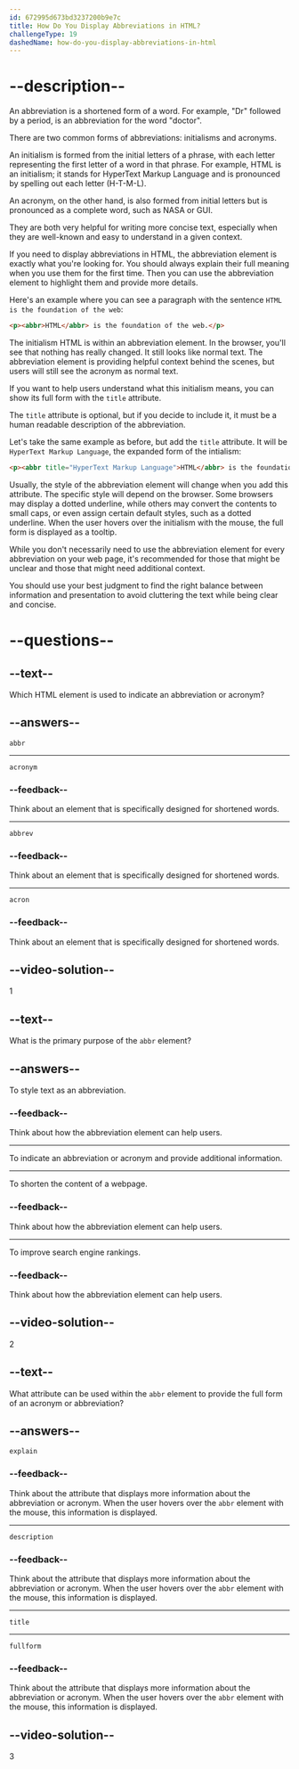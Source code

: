 ```yaml
---
id: 672995d673bd3237200b9e7c
title: How Do You Display Abbreviations in HTML?
challengeType: 19
dashedName: how-do-you-display-abbreviations-in-html
---
```


# --description--

An abbreviation is a shortened form of a word. For example, "Dr" followed by a period, is an abbreviation for the word "doctor".

There are two common forms of abbreviations: initialisms and acronyms.

An initialism is formed from the initial letters of a phrase, with each letter representing the first letter of a word in that phrase. For example, HTML is an initialism; it stands for HyperText Markup Language and is pronounced by spelling out each letter (H-T-M-L).

An acronym, on the other hand, is also formed from initial letters but is pronounced as a complete word, such as NASA or GUI.

They are both very helpful for writing more concise text, especially when they are well-known and easy to understand in a given context.

If you need to display abbreviations in HTML, the abbreviation element is exactly what you're looking for. You should always explain their full meaning when you use them for the first time. Then you can use the abbreviation element to highlight them and provide more details. 

Here's an example where you can see a paragraph with the sentence `HTML is the foundation of the web`: 

```html
<p><abbr>HTML</abbr> is the foundation of the web.</p>
```

The initialism HTML is within an abbreviation element. In the browser, you'll see that nothing has really changed. It still looks like normal text. The abbreviation element is providing helpful context behind the scenes, but users will still see the acronym as normal text. 

If you want to help users understand what this initialism means, you can show its full form with the `title` attribute.

The `title` attribute is optional, but if you decide to include it, it must be a human readable description of the abbreviation.

Let's take the same example as before, but add the `title` attribute. It will be `HyperText Markup Language`, the expanded form of the intialism:

```html
<p><abbr title="HyperText Markup Language">HTML</abbr> is the foundation of the web.</p>
```

Usually, the style of the abbreviation element will change when you add this attribute. The specific style will depend on the browser. Some browsers may display a dotted underline, while others may convert the contents to small caps, or even assign certain default styles, such as a dotted underline. When the user hovers over the initialism with the mouse, the full form is displayed as a tooltip.

While you don't necessarily need to use the abbreviation element for every abbreviation on your web page, it's recommended for those that might be unclear and those that might need additional context.

You should use your best judgment to find the right balance between information and presentation to avoid cluttering the text while being clear and concise.

# --questions--

## --text--

Which HTML element is used to indicate an abbreviation or acronym?

## --answers--

`abbr`

---

`acronym`

### --feedback--

Think about an element that is specifically designed for shortened words.

---

`abbrev`

### --feedback--

Think about an element that is specifically designed for shortened words.

---

`acron`

### --feedback--

Think about an element that is specifically designed for shortened words.

## --video-solution--

1

## --text--

What is the primary purpose of the `abbr` element?

## --answers--

To style text as an abbreviation.

### --feedback--

Think about how the abbreviation element can help users.

---

To indicate an abbreviation or acronym and provide additional information.

---

To shorten the content of a webpage.

### --feedback--

Think about how the abbreviation element can help users.

---

To improve search engine rankings.

### --feedback--

Think about how the abbreviation element can help users.

## --video-solution--

2

## --text--

What attribute can be used within the `abbr` element to provide the full form of an acronym or abbreviation?

## --answers--

`explain`

### --feedback--

Think about the attribute that displays more information about the abbreviation or acronym. When the user hovers over the `abbr` element with the mouse, this information is displayed.

---

`description`

### --feedback--

Think about the attribute that displays more information about the abbreviation or acronym. When the user hovers over the `abbr` element with the mouse, this information is displayed.

---

`title`

---

`fullform`

### --feedback--

Think about the attribute that displays more information about the abbreviation or acronym. When the user hovers over the `abbr` element with the mouse, this information is displayed.

## --video-solution--

3

